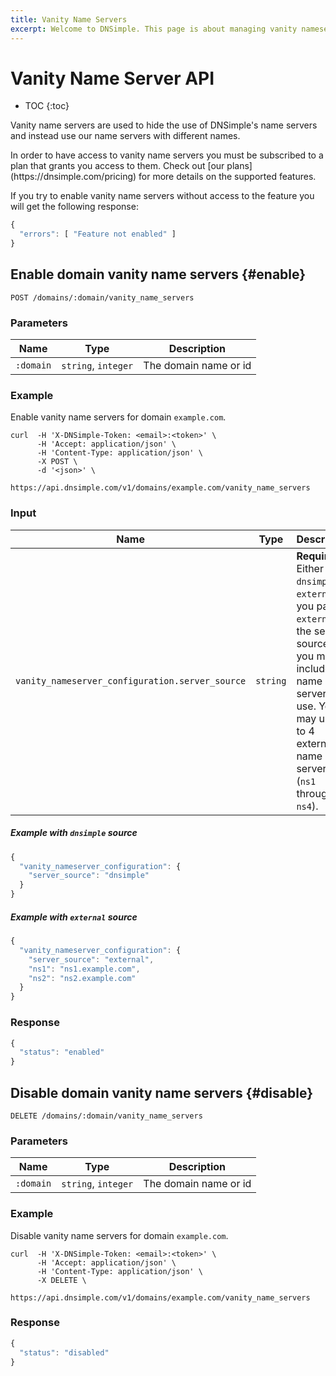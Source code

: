 ```yaml
---
title: Vanity Name Servers
excerpt: Welcome to DNSimple. This page is about managing vanity nameservers via our API. Hosted DNS has never been this easy.
---
```


# Vanity Name Server API

* TOC
{:toc}

Vanity name servers are used to hide the use of DNSimple's name servers and instead use our name servers with different names.

<note>
In order to have access to vanity name servers you must be subscribed to a plan that grants you access to them. Check out [our plans](https://dnsimple.com/pricing) for more details on the supported features.

If you try to enable vanity name servers without access to the feature you will get the following response:

~~~js
{
  "errors": [ "Feature not enabled" ]
}
~~~
</note>


## Enable domain vanity name servers {#enable}

    POST /domains/:domain/vanity_name_servers

### Parameters

Name | Type | Description
-----|------|------------
`:domain` | `string`, `integer` | The domain name or id

### Example

Enable vanity name servers for domain `example.com`.

    curl  -H 'X-DNSimple-Token: <email>:<token>' \
          -H 'Accept: application/json' \
          -H 'Content-Type: application/json' \
          -X POST \
          -d '<json>' \
          https://api.dnsimple.com/v1/domains/example.com/vanity_name_servers

### Input

Name | Type | Description
-----|------|------------
`vanity_nameserver_configuration.server_source` | `string` | **Required**. Either `dnsimple` or `external`. If you pass `external` as the server source then you must include name servers to use. You may use up to 4 external name servers (`ns1` through `ns4`).

##### Example with `dnsimple` source

~~~js
{
  "vanity_nameserver_configuration": {
    "server_source": "dnsimple"
  }
}
~~~

##### Example with `external` source

~~~js
{
  "vanity_nameserver_configuration": {
    "server_source": "external",
    "ns1": "ns1.example.com",
    "ns2": "ns2.example.com"
  }
}
~~~

### Response

~~~js
{
  "status": "enabled"
}
~~~


## Disable domain vanity name servers {#disable}

    DELETE /domains/:domain/vanity_name_servers

### Parameters

Name | Type | Description
-----|------|------------
`:domain` | `string`, `integer` | The domain name or id

### Example

Disable vanity name servers for domain `example.com`.

    curl  -H 'X-DNSimple-Token: <email>:<token>' \
          -H 'Accept: application/json' \
          -H 'Content-Type: application/json' \
          -X DELETE \
          https://api.dnsimple.com/v1/domains/example.com/vanity_name_servers

### Response

~~~js
{
  "status": "disabled"
}
~~~
